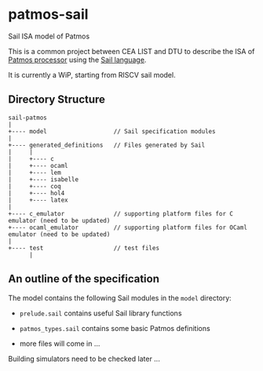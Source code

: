 # patmos-sail
Sail ISA model of Patmos

This is a common project between CEA LIST and DTU to describe the ISA
of [Patmos processor](http://patmos.compute.dtu.dk/) using the
[Sail language](https://www.cl.cam.ac.uk/~pes20/sail/).

It is currently a WiP, starting from RISCV sail model.

Directory Structure
-------------------

```
sail-patmos
|
+---- model                   // Sail specification modules
|
+---- generated_definitions   // Files generated by Sail
|     |
|     +---- c
|     +---- ocaml
|     +---- lem
|     +---- isabelle
|     +---- coq
|     +---- hol4
|     +---- latex
|
+---- c_emulator              // supporting platform files for C emulator (need to be updated)
+---- ocaml_emulator          // supporting platform files for OCaml emulator (need to be updated)
|
+---- test                    // test files
      |
```

An outline of the specification
-------------------------------

The model contains the following Sail modules in the `model` directory:

- `prelude.sail` contains useful Sail library functions

- `patmos_types.sail` contains some basic Patmos definitions

- more files will come in ...

Building simulators need to be checked later ...

